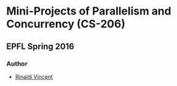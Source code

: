 # Mini-Projects of Parallelism and Concurrency (CS-206)

## EPFL Spring 2016

### Author

- [Rinaldi Vincent](https://github.com/vincentrinaldi)
